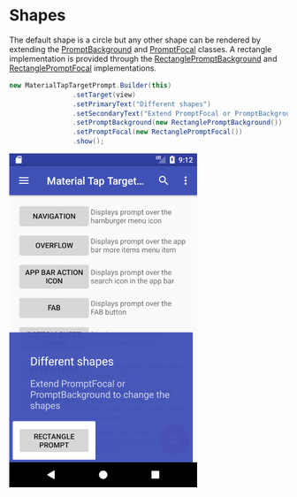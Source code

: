 # Shapes

The default shape is a circle but any other shape can be rendered by extending the [PromptBackground](https://github.com/sjwall/MaterialTapTargetPrompt/blob/master/library/src/main/java/uk/co/samuelwall/materialtaptargetprompt/extras/PromptBackground.java) and [PromptFocal](https://github.com/sjwall/MaterialTapTargetPrompt/blob/master/library/src/main/java/uk/co/samuelwall/materialtaptargetprompt/extras/PromptFocal.java) classes.
A rectangle implementation is provided through the [RectanglePromptBackground](https://github.com/sjwall/MaterialTapTargetPrompt/blob/master/library/src/main/java/uk/co/samuelwall/materialtaptargetprompt/extras/backgrounds/RectanglePromptBackground.java) and [RectanglePromptFocal](https://github.com/sjwall/MaterialTapTargetPrompt/blob/master/library/src/main/java/uk/co/samuelwall/materialtaptargetprompt/extras/focals/RectanglePromptFocal.java) implementations.


```java
new MaterialTapTargetPrompt.Builder(this)
                .setTarget(view)
                .setPrimaryText("Different shapes")
                .setSecondaryText("Extend PromptFocal or PromptBackground to change the shapes")
                .setPromptBackground(new RectanglePromptBackground())
                .setPromptFocal(new RectanglePromptFocal())
                .show();
```

![Rectangle Example](docs/assets/example_rectangle.png)
